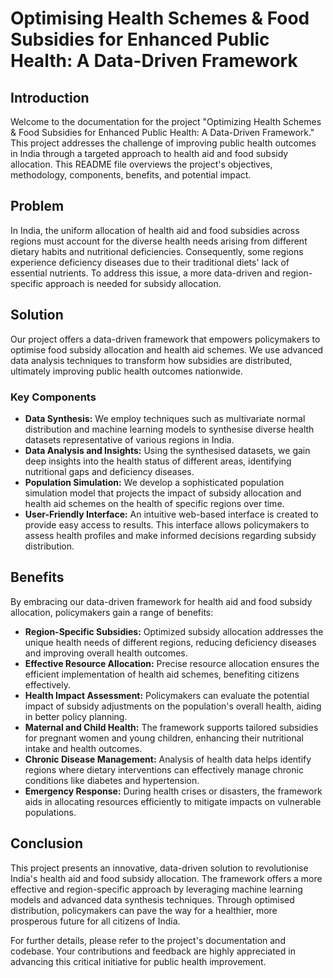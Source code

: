 # Optimising Health Schemes & Food Subsidies for Enhanced Public Health: A Data-Driven Framework

## Introduction

Welcome to the documentation for the project "Optimizing Health Schemes & Food Subsidies for Enhanced Public Health: A Data-Driven Framework." This project addresses the challenge of improving public health outcomes in India through a targeted approach to health aid and food subsidy allocation. This README file overviews the project's objectives, methodology, components, benefits, and potential impact.

## Problem

In India, the uniform allocation of health aid and food subsidies across regions must account for the diverse health needs arising from different dietary habits and nutritional deficiencies. Consequently, some regions experience deficiency diseases due to their traditional diets' lack of essential nutrients. To address this issue, a more data-driven and region-specific approach is needed for subsidy allocation.

## Solution

Our project offers a data-driven framework that empowers policymakers to optimise food subsidy allocation and health aid schemes. We use advanced data analysis techniques to transform how subsidies are distributed, ultimately improving public health outcomes nationwide.

### Key Components

- **Data Synthesis:** We employ techniques such as multivariate normal distribution and machine learning models to synthesise diverse health datasets representative of various regions in India.
- **Data Analysis and Insights:** Using the synthesised datasets, we gain deep insights into the health status of different areas, identifying nutritional gaps and deficiency diseases.
- **Population Simulation:** We develop a sophisticated population simulation model that projects the impact of subsidy allocation and health aid schemes on the health of specific regions over time.
- **User-Friendly Interface:** An intuitive web-based interface is created to provide easy access to results. This interface allows policymakers to assess health profiles and make informed decisions regarding subsidy distribution.

## Benefits

By embracing our data-driven framework for health aid and food subsidy allocation, policymakers gain a range of benefits:

- **Region-Specific Subsidies:** Optimized subsidy allocation addresses the unique health needs of different regions, reducing deficiency diseases and improving overall health outcomes.
- **Effective Resource Allocation:** Precise resource allocation ensures the efficient implementation of health aid schemes, benefiting citizens effectively.
- **Health Impact Assessment:** Policymakers can evaluate the potential impact of subsidy adjustments on the population's overall health, aiding in better policy planning.
- **Maternal and Child Health:** The framework supports tailored subsidies for pregnant women and young children, enhancing their nutritional intake and health outcomes.
- **Chronic Disease Management:** Analysis of health data helps identify regions where dietary interventions can effectively manage chronic conditions like diabetes and hypertension.
- **Emergency Response:** During health crises or disasters, the framework aids in allocating resources efficiently to mitigate impacts on vulnerable populations.

## Conclusion

This project presents an innovative, data-driven solution to revolutionise India's health aid and food subsidy allocation. The framework offers a more effective and region-specific approach by leveraging machine learning models and advanced data synthesis techniques. Through optimised distribution, policymakers can pave the way for a healthier, more prosperous future for all citizens of India.

For further details, please refer to the project's documentation and codebase. Your contributions and feedback are highly appreciated in advancing this critical initiative for public health improvement.
